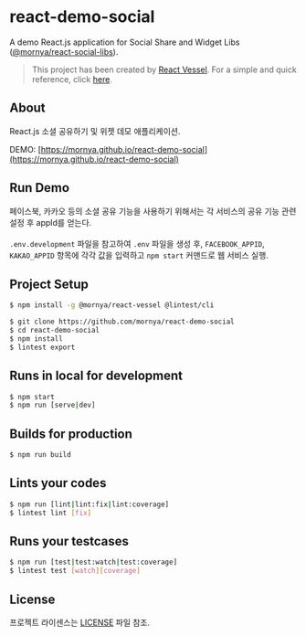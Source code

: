 # react-demo-social
A demo React.js application for Social Share and Widget Libs ([@mornya/react-social-libs](https://www.npmjs.com/package/@mornya/react-social-libs)).

> This project has been created by [React Vessel](https://www.npmjs.com/package/@mornya/react-vessel).
  For a simple and quick reference, click [here](https://mornya.github.io/documents/guide/react-vessel.md).

## About
React.js 소셜 공유하기 및 위젯 데모 애플리케이션.

DEMO: [https://mornya.github.io/react-demo-social](https://mornya.github.io/react-demo-social)

## Run Demo
페이스북, 카카오 등의 소셜 공유 기능을 사용하기 위해서는 각 서비스의 공유 기능 관련 설정 후 appId를 얻는다.<br><br>
`.env.development` 파일을 참고하여 `.env` 파일을 생성 후, `FACEBOOK_APPID`, `KAKAO_APPID` 항목에 각각 값을 입력하고 `npm start` 커맨드로 웹 서비스 실행.

## Project Setup
```bash
$ npm install -g @mornya/react-vessel @lintest/cli

$ git clone https://github.com/mornya/react-demo-social
$ cd react-demo-social
$ npm install
$ lintest export
```

## Runs in local for development
```bash
$ npm start
$ npm run [serve|dev]
```

## Builds for production
```bash
$ npm run build
```

## Lints your codes
```bash
$ npm run [lint|lint:fix|lint:coverage]
$ lintest lint [fix]
```

## Runs your testcases
```bash
$ npm run [test|test:watch|test:coverage]
$ lintest test [watch][coverage]
```

## License
프로젝트 라이센스는 [LICENSE](LICENSE) 파일 참조.

